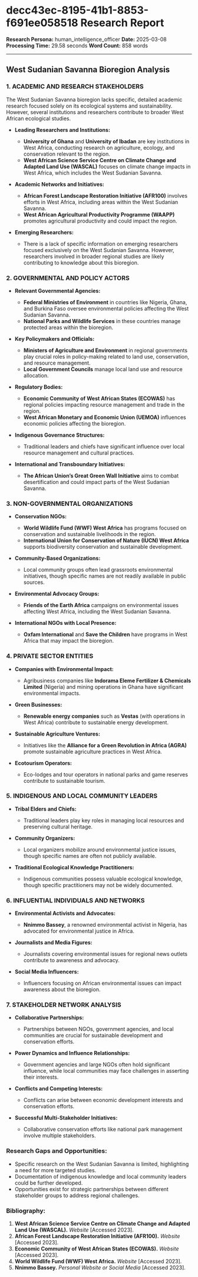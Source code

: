 # decc43ec-8195-41b1-8853-f691ee058518 Research Report

**Research Persona:** human_intelligence_officer
**Date:** 2025-03-08
**Processing Time:** 29.58 seconds
**Word Count:** 858 words

---

## West Sudanian Savanna Bioregion Analysis

### 1. ACADEMIC AND RESEARCH STAKEHOLDERS

The West Sudanian Savanna bioregion lacks specific, detailed academic research focused solely on its ecological systems and sustainability. However, several institutions and researchers contribute to broader West African ecological studies.

- **Leading Researchers and Institutions:**
  - **University of Ghana** and **University of Ibadan** are key institutions in West Africa, conducting research on agriculture, ecology, and conservation relevant to the region.
  - **West African Science Service Centre on Climate Change and Adapted Land Use (WASCAL)** focuses on climate change impacts in West Africa, which includes the West Sudanian Savanna.

- **Academic Networks and Initiatives:**
  - **African Forest Landscape Restoration Initiative (AFR100)** involves efforts in West Africa, including areas within the West Sudanian Savanna.
  - **West African Agricultural Productivity Programme (WAAPP)** promotes agricultural productivity and could impact the region.

- **Emerging Researchers:**
  - There is a lack of specific information on emerging researchers focused exclusively on the West Sudanian Savanna. However, researchers involved in broader regional studies are likely contributing to knowledge about this bioregion.

### 2. GOVERNMENTAL AND POLICY ACTORS

- **Relevant Governmental Agencies:**
  - **Federal Ministries of Environment** in countries like Nigeria, Ghana, and Burkina Faso oversee environmental policies affecting the West Sudanian Savanna.
  - **National Parks and Wildlife Services** in these countries manage protected areas within the bioregion.

- **Key Policymakers and Officials:**
  - **Ministers of Agriculture and Environment** in regional governments play crucial roles in policy-making related to land use, conservation, and resource management.
  - **Local Government Councils** manage local land use and resource allocation.

- **Regulatory Bodies:**
  - **Economic Community of West African States (ECOWAS)** has regional policies impacting resource management and trade in the region.
  - **West African Monetary and Economic Union (UEMOA)** influences economic policies affecting the bioregion.

- **Indigenous Governance Structures:**
  - Traditional leaders and chiefs have significant influence over local resource management and cultural practices.

- **International and Transboundary Initiatives:**
  - **The African Union’s Great Green Wall Initiative** aims to combat desertification and could impact parts of the West Sudanian Savanna.

### 3. NON-GOVERNMENTAL ORGANIZATIONS

- **Conservation NGOs:**
  - **World Wildlife Fund (WWF) West Africa** has programs focused on conservation and sustainable livelihoods in the region.
  - **International Union for Conservation of Nature (IUCN) West Africa** supports biodiversity conservation and sustainable development.

- **Community-Based Organizations:**
  - Local community groups often lead grassroots environmental initiatives, though specific names are not readily available in public sources.

- **Environmental Advocacy Groups:**
  - **Friends of the Earth Africa** campaigns on environmental issues affecting West Africa, including the West Sudanian Savanna.

- **International NGOs with Local Presence:**
  - **Oxfam International** and **Save the Children** have programs in West Africa that may impact the bioregion.

### 4. PRIVATE SECTOR ENTITIES

- **Companies with Environmental Impact:**
  - Agribusiness companies like **Indorama Eleme Fertilizer & Chemicals Limited** (Nigeria) and mining operations in Ghana have significant environmental impacts.

- **Green Businesses:**
  - **Renewable energy companies** such as **Vestas** (with operations in West Africa) contribute to sustainable energy development.

- **Sustainable Agriculture Ventures:**
  - Initiatives like the **Alliance for a Green Revolution in Africa (AGRA)** promote sustainable agriculture practices in West Africa.

- **Ecotourism Operators:**
  - Eco-lodges and tour operators in national parks and game reserves contribute to sustainable tourism.

### 5. INDIGENOUS AND LOCAL COMMUNITY LEADERS

- **Tribal Elders and Chiefs:**
  - Traditional leaders play key roles in managing local resources and preserving cultural heritage.

- **Community Organizers:**
  - Local organizers mobilize around environmental justice issues, though specific names are often not publicly available.

- **Traditional Ecological Knowledge Practitioners:**
  - Indigenous communities possess valuable ecological knowledge, though specific practitioners may not be widely documented.

### 6. INFLUENTIAL INDIVIDUALS AND NETWORKS

- **Environmental Activists and Advocates:**
  - **Nnimmo Bassey**, a renowned environmental activist in Nigeria, has advocated for environmental justice in Africa.

- **Journalists and Media Figures:**
  - Journalists covering environmental issues for regional news outlets contribute to awareness and advocacy.

- **Social Media Influencers:**
  - Influencers focusing on African environmental issues can impact awareness about the bioregion.

### 7. STAKEHOLDER NETWORK ANALYSIS

- **Collaborative Partnerships:**
  - Partnerships between NGOs, government agencies, and local communities are crucial for sustainable development and conservation efforts.

- **Power Dynamics and Influence Relationships:**
  - Government agencies and large NGOs often hold significant influence, while local communities may face challenges in asserting their interests.

- **Conflicts and Competing Interests:**
  - Conflicts can arise between economic development interests and conservation efforts.

- **Successful Multi-Stakeholder Initiatives:**
  - Collaborative conservation efforts like national park management involve multiple stakeholders.

### Research Gaps and Opportunities:
- Specific research on the West Sudanian Savanna is limited, highlighting a need for more targeted studies.
- Documentation of indigenous knowledge and local community leaders could be further developed.
- Opportunities exist for strategic partnerships between different stakeholder groups to address regional challenges.

### Bibliography:
1. **West African Science Service Centre on Climate Change and Adapted Land Use (WASCAL).** *Website* [Accessed 2023].
2. **African Forest Landscape Restoration Initiative (AFR100).** *Website* [Accessed 2023].
3. **Economic Community of West African States (ECOWAS).** *Website* [Accessed 2023].
4. **World Wildlife Fund (WWF) West Africa.** *Website* [Accessed 2023].
5. **Nnimmo Bassey.** *Personal Website or Social Media* [Accessed 2023].